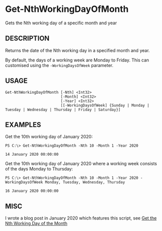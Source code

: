 # Get-NthWorkingDayOfMonth
Gets the Nth working day of a specific month and year

DESCRIPTION
------------
Returns the date of the Nth working day in a specified month and year.

By default, the days of a working week are Monday to Friday. This can customised using the `-WorkingDaysOfWeek` parameter.

USAGE
-----
```
Get-NthWorkingDayOfMonth [-Nth] <Int32> 
                         [-Month] <Int32> 
                         [-Year] <Int32> 
                         [[-WorkingDaysOfWeek] {Sunday | Monday | Tuesday | Wednesday | Thursday | Friday | Saturday}]
```

EXAMPLES
--------
Get the 10th working day of January 2020:  
```
PS C:\> Get-NthWorkingDayOfMonth -Nth 10 -Month 1 -Year 2020

14 January 2020 00:00:00
```

Get the 10th working day of January 2020 where a working week consists of the days Monday to Thursday:  
```
PS C:\> Get-NthWorkingDayOfMonth -Nth 10 -Month 1 -Year 2020 -WorkingDaysOfWeek Monday, Tuesday, Wednesday, Thursday
        
16 January 2020 00:00:00
```

MISC
----
I wrote a blog post in January 2020 which features this script, see [Get the Nth Working Day of the Month](https://www.thecliguy.co.uk/2020/01/25/get-the-nth-working-day-of-the-month/)
